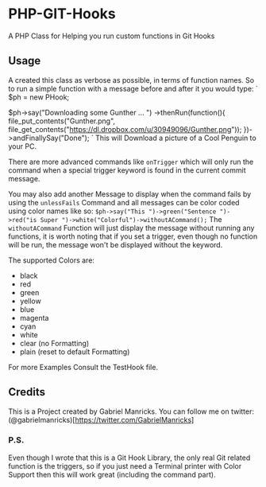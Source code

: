 PHP-GIT-Hooks
=============

A PHP Class for Helping you run custom functions in Git Hooks

## Usage

A created this class as verbose as possible, in terms of function names. So to run a simple function with a message before and after it you would type:
`
  $ph = new PHook;
  
  $ph->say("Downloading some Gunther ... ")
     ->thenRun(function(){
        file_put_contents("Gunther.png", file_get_contents("https://dl.dropbox.com/u/30949096/Gunther.png"));
     })->andFinallySay("Done");
`
This will Download a picture of a Cool Penguin to your PC.

There are more advanced commands like `onTrigger` which will only run the command when a special trigger keyword is found in the current commit message.

You may also add another Message to display when the command fails by using the `unlessFails` Command and all messages can be color coded using color names like so:
`
  $ph->say("This ")->green("Sentence ")->red("is Super ")->white("Colorful")->withoutACommand();
`
The `withoutACommand` Function will just display the message without running any functions, it is worth noting that if you set a trigger, even though no function will be run, the message won't be displayed without the keyword.

The supported Colors are:
  - black
  - red
  - green
  - yellow
  - blue
  - magenta
  - cyan
  - white
  - clear (no Formatting)
  - plain (reset to default Formatting)

For more Examples Consult the TestHook file.

## Credits

This is a Project created by Gabriel Manricks.
You can follow me on twitter: (@gabrielmanricks)[https://twitter.com/GabrielManricks]

### P.S.

Even though I wrote that this is a Git Hook Library, the only real Git related function is the triggers, so if you just need a Terminal printer with Color Support then this will work great (including the command part).
